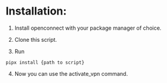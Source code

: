 # Installation:

1. Install openconnect with your package manager of choice.

2. Clone this script.

3. Run
```
pipx install {path to script}
```

4. Now you can use the activate_vpn command.
